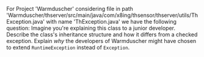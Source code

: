 For Project 'Warmduscher' considering file in path 'Warmduscher/thserver/src/main/java/com/x8ing/thsensor/thserver/utils/ThException.java' with name 'ThException.java' we have the following question: 
Imagine you're explaining this class to a junior developer. Describe the class's inheritance structure and how it differs from a checked exception. Explain *why* the developers of Warmduscher might have chosen to extend `RuntimeException` instead of `Exception`.